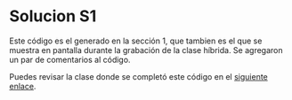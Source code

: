 # Solucion S1

Este código es el generado en la sección 1, que tambien es el que se muestra en pantalla durante la grabación de la clase híbrida. Se agregaron un par de comentarios al código.

Puedes revisar la clase donde se completó este código en el [siguiente enlace](https://youtu.be/efZbE4ogjV4).

